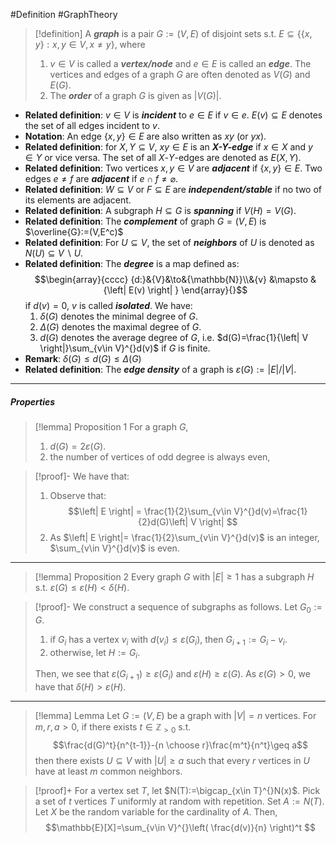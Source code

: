 #Definition #GraphTheory 

> [!definition]
> A ***graph*** is a pair $G:=(V,E)$ of disjoint sets s.t. $E\subseteq \{ \{ x,y \}:x,y\in V,x\neq y \}$, where
> 1.  $v\in V$ is called a ***vertex/node*** and $e\in E$ is called an ***edge***. The vertices and edges of a graph $G$ are often denoted as $V(G)$ and $E(G)$.
> 2. The ***order*** of a graph $G$ is given as $\left| V(G) \right|$.

- **Related definition**: $v\in V$ is ***incident*** to $e\in E$ if $v\in e$. $E(v)\subseteq E$ denotes the set of all edges incident to $v$.
- **Notation**: An edge $\{ x,y \}\in E$ are also written as $xy$ (or $yx$).
- **Related definition**: for $X,Y\subseteq V$, $xy\in E$ is an ***$X$-$Y$-edge*** if $x\in X$ and $y\in Y$ or vice versa. The set of all $X$-$Y$-edges are denoted as $E(X,Y)$. 
- **Related definition**: Two vertices $x,y\in V$ are ***adjacent*** if $\{ x,y \}\in E$. Two edges $e\neq f$ are ***adjacent*** if $e\cap f\neq \varnothing$.
- **Related definition**: $W\subseteq V$ or $F\subseteq E$ are ***independent/stable*** if no two of its elements are adjacent.
- **Related definition**: A subgraph $H\subseteq G$ is ***spanning*** if $V(H)=V(G)$.
- **Related definition**: The ***complement*** of graph $G=(V,E)$ is $\overline{G}:=(V,E^c)$
- **Related definition**: For $U\subseteq V$, the set of ***neighbors*** of $U$ is denoted as $N(U)\subseteq V \backslash U$. 
- **Related definition**: The ***degree*** is a map defined as: $$\begin{array}{cccc} {d:}&{V}&\to&{\mathbb{N}}\\&{v} &\mapsto & {\left| E(v) \right| } \end{array}{}$$if $d(v)=0$, $v$ is called ***isolated***. We have:
	1. $\delta(G)$ denotes the minimal degree of $G$.
	2. $\Delta(G)$ denotes the maximal degree of $G$.
	3. $d(G)$ denotes the average degree of $G$, i.e. $d(G)=\frac{1}{\left| V \right|}\sum_{v\in V}^{}d(v)$ if $G$ is finite.
- **Remark**: $\delta(G)\leq d(G)\leq\Delta(G)$
- **Related definition**: The ***edge density*** of a graph is $\varepsilon(G):=\left| E \right| / \left| V \right|$.
---
##### Properties
> [!lemma] Proposition 1
> For a graph $G$, 
> 1. $d(G)=2\varepsilon(G)$.
> 2. the number of vertices of odd degree is always even,

> [!proof]-
> We have that:
> 1. Observe that: $$\left| E \right| = \frac{1}{2}\sum_{v\in V}^{}d(v)=\frac{1}{2}d(G)\left| V \right| $$
> 2. As $\left| E \right|= \frac{1}{2}\sum_{v\in V}^{}d(v)$ is an integer, $\sum_{v\in V}^{}d(v)$ is even.
---
> [!lemma] Proposition 2
> Every graph $G$ with $\left| E \right|\geq 1$ has a subgraph $H$ s.t. $\varepsilon(G)\leq \varepsilon(H)<\delta(H)$.

> [!proof]-
> We construct a sequence of subgraphs as follows. Let $G_{0}:=G$. 
> 1. if $G_{i}$ has a vertex $v_{i}$ with $d(v_{i})\leq \varepsilon(G_{i})$, then $G_{i+1}:=G_{i} -v_{i}$.
> 2. otherwise, let $H:=G_{i}$.
>    
>  Then, we see that $\varepsilon(G_{i+1})\geq \varepsilon(G_{i})$ and $\varepsilon(H)\geq \varepsilon(G)$. As $\varepsilon(G)>0$, we have that $\delta(H)>\varepsilon(H)$.
---
> [!lemma] Lemma 
> Let $G:=(V,E)$ be a graph with $\left| V \right|=n$ vertices. For $m,r,a>0$, if there exists $t\in \mathbb{Z}_{> 0}$ s.t. $$\frac{d(G)^t}{n^{t-1}}-{n \choose r}\frac{m^t}{n^t}\geq a$$then there exists $U\subseteq V$ with $\left| U \right|\geq a$ such that every $r$ vertices in $U$ have at least $m$ common neighbors.

> [!proof]+
> For a vertex set $T$, let $N(T):=\bigcap_{x\in T}^{}N(x)$. Pick a set of $t$ vertices $T$ uniformly at random with repetition. Set $A:=N(T)$. Let $X$ be the random variable for the cardinality of $A$. Then, $$\mathbb{E}[X]=\sum_{v\in V}^{}\left( \frac{d(v)}{n} \right)^t $$